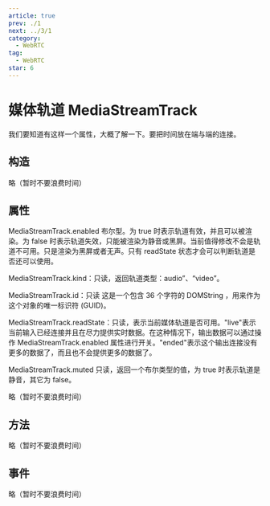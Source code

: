 ```yaml
---
article: true
prev: ./1
next: ../3/1
category:
  - WebRTC
tag:
  - WebRTC
star: 6
---
```


# 媒体轨道 MediaStreamTrack

我们要知道有这样一个属性，大概了解一下。要把时间放在端与端的连接。

<!-- more -->

## 构造

略（暂时不要浪费时间）

## 属性

MediaStreamTrack.enabled 布尔型。为 true 时表示轨道有效，并且可以被渲染。为 false 时表示轨道失效，只能被渲染为静音或黑屏。当前值得修改不会是轨道不可用。只是渲染为黑屏或者无声。只有 readState 状态才会可以判断轨道是否还可以使用。

MediaStreamTrack.kind：只读，返回轨道类型：audio”、“video”。

MediaStreamTrack.id：只读 这是一个包含 36 个字符的 DOMString ，用来作为这个对象的唯一标识符 (GUID)。

MediaStreamTrack.readState：只读，表示当前媒体轨道是否可用。"live"表示当前输入已经连接并且在尽力提供实时数据。在这种情况下，输出数据可以通过操作 MediaStreamTrack.enabled 属性进行开关。"ended"表示这个输出连接没有更多的数据了，而且也不会提供更多的数据了。

MediaStreamTrack.muted 只读，返回一个布尔类型的值，为 true 时表示轨道是静音，其它为 false。

略（暂时不要浪费时间）

## 方法

略（暂时不要浪费时间）

## 事件

略（暂时不要浪费时间）
